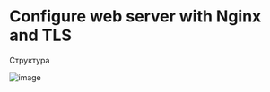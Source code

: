 # Configure web server with Nginx and TLS
Структура

![image](https://github.com/user-attachments/assets/0897f12b-fd80-4663-af2d-e952d389d7a4)






